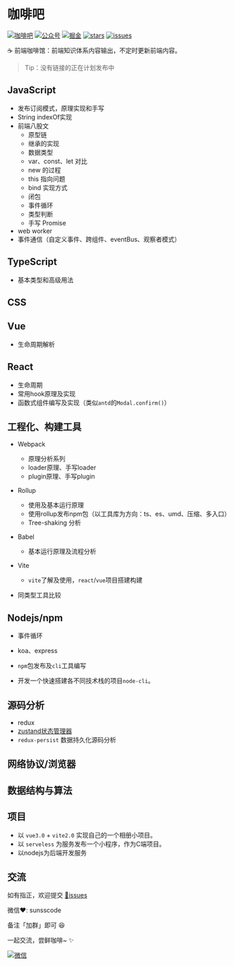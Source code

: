 # 咖啡吧

[![咖啡吧](https://img.shields.io/badge/CoffeeBar-%E5%92%96%E5%95%A1%E5%90%A7-orange)](#咖啡吧)
[![公众号](https://img.shields.io/badge/%E5%85%AC%E4%BC%97%E5%8F%B7-%E5%89%8D%E7%AB%AF%E5%B0%8F%E5%B8%85-blueviolet)](#交流)
[![掘金](https://img.shields.io/badge/Juejin-掘金-blue)](https://juejin.im/user/1204720476890477)
[![stars](https://img.shields.io/github/stars/JS-banana/front-end-coffeeBar)](https://github.com/JS-banana/front-end-coffeeBar/stargazers)
[![issues](https://img.shields.io/github/issues/JS-banana/front-end-coffeeBar)](https://github.com/JS-banana/front-end-coffeeBar/issues)

:coffee: 前端咖啡馆：前端知识体系内容输出，不定时更新前端内容。

> Tip：没有链接的正在计划发布中

## JavaScript

- 发布订阅模式，原理实现和手写
- String indexOf实现
- 前端八股文
  - 原型链
  - 继承的实现
  - 数据类型
  - var、const、let 对比
  - new 的过程
  - this 指向问题
  - bind 实现方式
  - 闭包
  - 事件循环
  - 类型判断
  - 手写 Promise
- web worker
- 事件通信（自定义事件、跨组件、eventBus、观察者模式）

## TypeScript

- 基本类型和高级用法

## CSS

## Vue

- 生命周期解析

## React

- 生命周期
- 常用hook原理及实现
- 函数式组件编写及实现（类似`antd`的`Modal.confirm()`）

## 工程化、构建工具

- Webpack
  - 原理分析系列
  - loader原理、手写loader
  - plugin原理、手写plugin

- Rollup
  - 使用及基本运行原理
  - 使用rollup发布npm包（以工具库为方向：ts、es、umd、压缩、多入口）
  - Tree-shaking 分析

- Babel
  - 基本运行原理及流程分析

- Vite
  - `vite`了解及使用，`react`/`vue`项目搭建构建

- 同类型工具比较

## Nodejs/npm

- 事件循环
- koa、express
- `npm`包发布及`cli`工具编写

- 开发一个快速搭建各不同技术栈的项目`node-cli`。

## 源码分析

- redux
- [zustand状态管理器](https://juejin.cn/post/6970951346816188430)
- `redux-persist` 数据持久化源码分析

## 网络协议/浏览器

## 数据结构与算法

## 项目

- 以 `vue3.0` + `vite2.0` 实现自己的一个相册小项目。
- 以 `serveless` 为服务发布一个小程序，作为C端项目。
- 以nodejs为后端开发服务

## 交流

如有指正，欢迎提交 [:bug:issues](https://github.com/JS-banana/front-end-coffeeBar/issues)

微信:heart:: sunsscode

备注「加群」即可 :satisfied:

一起交流，尝鲜咖啡~ :sparkles:

[![微信](https://cdn.jsdelivr.net/gh/JS-banana/images/vuepress/1.jpg)](#交流)
